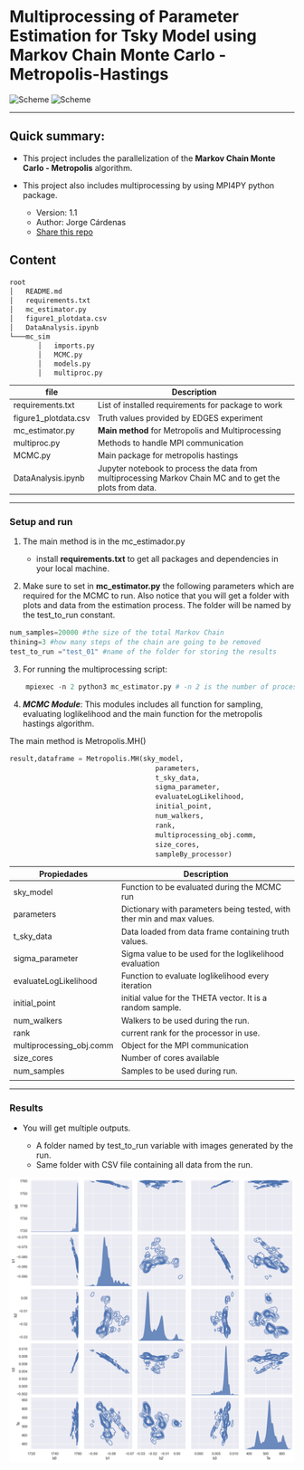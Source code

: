 # Multiprocessing of Parameter Estimation for Tsky Model using Markov Chain Monte Carlo - Metropolis-Hastings

![Scheme](https://img.shields.io/badge/v1-mcmc-green) ![Scheme](https://img.shields.io/badge/python-3-yellowgreen)


---




## Quick summary: ##

* This project includes the parallelization of the **Markov Chain Monte Carlo - Metropolis** algorithm.

* This project also includes multiprocessing by using MPI4PY python package.


    -   Version: 1.1
    -   Author: Jorge Cárdenas
   -   [Share this repo](https://bitbucket.org/jcardenas0/mcmc_multiprocessing/)

## Content ##
```
root
│   README.md
│   requirements.txt
│   mc_estimator.py
│   figure1_plotdata.csv
│   DataAnalysis.ipynb
└───mc_sim
       │   imports.py
       │   MCMC.py
       │   models.py
       │   multiproc.py
```

| file                	| Description                                                            	|
|-----------------------	|------------------------------------------------------------------------	|
| requirements.txt             	| List of installed requirements for package to work                       	|
| figure1_plotdata.csv            	| Truth values provided by EDGES experiment 	|
| mc_estimator.py            	| **Main method** for Metropolis and Multiprocessing                   	|
| multiproc.py       	| Methods to handle MPI communication                	|
| MCMC.py 	| Main package for metropolis hastings                     	|
| DataAnalysis.ipynb 	| Jupyter notebook to process the data from multiprocessing Markov Chain MC and to get the plots from data.                     	|
______

### Setup and run ###
1. The main method is in the mc_estimador.py
    
    - install **requirements.txt** to get all packages and dependencies in your local machine.

2. Make sure to set in **mc_estimator.py** the following parameters which are required for the MCMC to run.
Also notice that you will get a folder with plots and data from the estimation process. The folder will be named by the test_to_run constant.

```python
num_samples=20000 #the size of the total Markov Chain
thining=3 #how many steps of the chain are going to be removed
test_to_run ="test_01" #name of the folder for storing the results
```

3. For running the multiprocessing script:

```python
    mpiexec -n 2 python3 mc_estimator.py # -n 2 is the number of processes to use, better if they coincide with the number of cores.
```

4. ***MCMC Module***:
This modules includes all function for sampling, evaluating loglikelihood and the main function for the metropolis hastings algorithm.

The main method is Metropolis.MH()

```python
result,dataframe = Metropolis.MH(sky_model,
                                    parameters,
                                    t_sky_data,
                                    sigma_parameter,
                                    evaluateLogLikelihood,
                                    initial_point,
                                    num_walkers,
                                    rank,
                                    multiprocessing_obj.comm,
                                    size_cores,
                                    sampleBy_processor)  
```

| Propiedades                	| Description                                                            	|
|-----------------------	|------------------------------------------------------------------------	|
| sky_model             	| Function to be evaluated during the MCMC run                           	|
| parameters            	| Dictionary with parameters being tested, with ther min and max values. 	|
| t_sky_data            	| Data loaded from data frame containing truth values.                   	|
| sigma_parameter       	| Sigma value to be used for the loglikelihood evaluation                	|
| evaluateLogLikelihood 	| Function to evaluate loglikelihood every iteration                     	|
| initial_point         	| initial value for the THETA vector. It is a random sample.             	|
| num_walkers           	| Walkers to be used during the run.                                     	|
| rank           	| current rank for the processor in use.                                     	|
| multiprocessing_obj.comm           	| Object for the MPI communication                                     	|
| size_cores          	| Number of cores available                                   	|
| num_samples           	| Samples to be used during run.                                         	|
|                       	|                                                                        	|
____

### Results ###

* You will get multiple outputs.
    
    * A folder  named by test_to_run variable with images generated by the run.
    * Same folder with CSV file containing all data from the run. 

![Scheme](/images/pair_plot_KDE_2d39937df88f1866.png)



